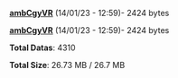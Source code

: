 [**ambCgyVR**](/data/ambCgyVR.txt) (14/01/23 - 12:59)- 2424 bytes

[**ambCgyVR**](/data/ambCgyVR.txt) (14/01/23 - 12:59)- 2424 bytes

**Total Datas**: 4310

**Total Size**: 26.73 MB / 26.7 MB